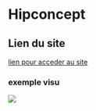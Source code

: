 # Hipconcept
## Lien du site
[lien pour acceder au site](https://chourounkokz.xedezedzedze)

### exemple visu

![](https://github.com/bacardevelopper/hipconcept/blob/main/model.png)